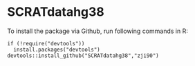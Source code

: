 SCRATdatahg38
====

To install the package via Github, run following commands in R:
```{r }
if (!require("devtools"))
  install.packages("devtools")
devtools::install_github("SCRATdatahg38","zji90")
```

